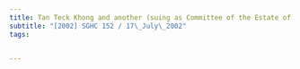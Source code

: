 ```yaml
---
title: Tan Teck Khong and another (suing as Committee of the Estate of Pang Jong Wan) v Tan 
subtitle: "[2002] SGHC 152 / 17\_July\_2002"
tags:


---
```


